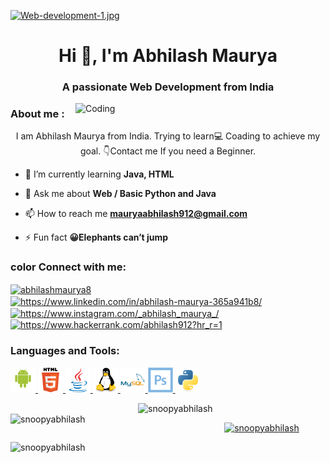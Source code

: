 [![Web-development-1.jpg](https://i.postimg.cc/mr1dw9JS/Web-development-1.jpg)](https://postimg.cc/KKFrc1ZK)
<h1 align="center">Hi 👋, I'm Abhilash Maurya</h1>
<h3 align="center">A passionate Web Development from India</h3>


<img align="right" alt="Coding" width="400" src="https://i.postimg.cc/0295MrvH/AA.gif">

<h3>About me :</h3>
<p style="text-align: center;">I am Abhilash Maurya from India. Trying to learn💻 Coading to achieve my goal. 👇Contact me If you need a Beginner.</p>


- 🌱 I’m currently learning **Java, HTML**

- 💬 Ask me about **Web / Basic Python and Java**

- 📫 How to reach me **mauryaabhilash912@gmail.com**

- ⚡ Fun fact **😀Elephants can’t jump**

<h3 align="left">color Connect with me:</h3>
<p align="left">
<a href="https://twitter.com/abhilashmaurya8" target="blank"><img align="center" src="https://raw.githubusercontent.com/rahuldkjain/github-profile-readme-generator/master/src/images/icons/Social/twitter.svg" alt="abhilashmaurya8" height="30" width="40" /></a>
<a href="https://linkedin.com/in/https://www.linkedin.com/in/abhilash-maurya-365a941b8/" target="blank"><img align="center" src="https://raw.githubusercontent.com/rahuldkjain/github-profile-readme-generator/master/src/images/icons/Social/linked-in-alt.svg" alt="https://www.linkedin.com/in/abhilash-maurya-365a941b8/" height="30" width="40" /></a>
<a href="https://instagram.com/https://www.instagram.com/_abhilash_maurya_/" target="blank"><img align="center" src="https://raw.githubusercontent.com/rahuldkjain/github-profile-readme-generator/master/src/images/icons/Social/instagram.svg" alt="https://www.instagram.com/_abhilash_maurya_/" height="30" width="40" /></a>
<a href="https://www.hackerrank.com/Abhilash912" target="blank"><img align="center" src="https://raw.githubusercontent.com/rahuldkjain/github-profile-readme-generator/master/src/images/icons/Social/hackerrank.svg" alt="https://www.hackerrank.com/abhilash912?hr_r=1" height="30" width="40" /></a>
</p>


<h3 align="left">Languages and Tools:</h3>
<p align="left"> <a href="https://developer.android.com" target="_blank" rel="noreferrer"> <img src="https://raw.githubusercontent.com/devicons/devicon/master/icons/android/android-original-wordmark.svg" alt="android" width="40" height="40"/> </a> <a href="https://www.w3.org/html/" target="_blank" rel="noreferrer"> <img src="https://raw.githubusercontent.com/devicons/devicon/master/icons/html5/html5-original-wordmark.svg" alt="html5" width="40" height="40"/> </a> <a href="https://www.java.com" target="_blank" rel="noreferrer"> <img src="https://raw.githubusercontent.com/devicons/devicon/master/icons/java/java-original.svg" alt="java" width="40" height="40"/> </a> <a href="https://www.linux.org/" target="_blank" rel="noreferrer"> <img src="https://raw.githubusercontent.com/devicons/devicon/master/icons/linux/linux-original.svg" alt="linux" width="40" height="40"/> </a> <a href="https://www.mysql.com/" target="_blank" rel="noreferrer"> <img src="https://raw.githubusercontent.com/devicons/devicon/master/icons/mysql/mysql-original-wordmark.svg" alt="mysql" width="40" height="40"/> </a> <a href="https://www.photoshop.com/en" target="_blank" rel="noreferrer"> <img src="https://raw.githubusercontent.com/devicons/devicon/master/icons/photoshop/photoshop-line.svg" alt="photoshop" width="40" height="40"/> </a> <a href="https://www.python.org" target="_blank" rel="noreferrer"> <img src="https://raw.githubusercontent.com/devicons/devicon/master/icons/python/python-original.svg" alt="python" width="40" height="40"/> </a> </p>
</p><p><img align="right" width="300" src="https://github-readme-streak-stats.herokuapp.com/?user=snoopyabhilash&" alt="snoopyabhilash" /></p>
<p>&nbsp;<img align="left" width="300" src="https://github-readme-stats.vercel.app/api?username=snoopyabhilash&show_icons=true&locale=en" alt="snoopyabhilash" />


<p align="center"> <a href="https://github.com/ryo-ma/github-profile-trophy"><img src="https://github-profile-trophy.vercel.app/?username=snoopyabhilash" alt="snoopyabhilash" /></a> </p>
<p align="left"> <img src="https://komarev.com/ghpvc/?username=snoopyabhilash&label=Profile%20views&color=0e75b6&style=flat" alt="snoopyabhilash" /> </p>

